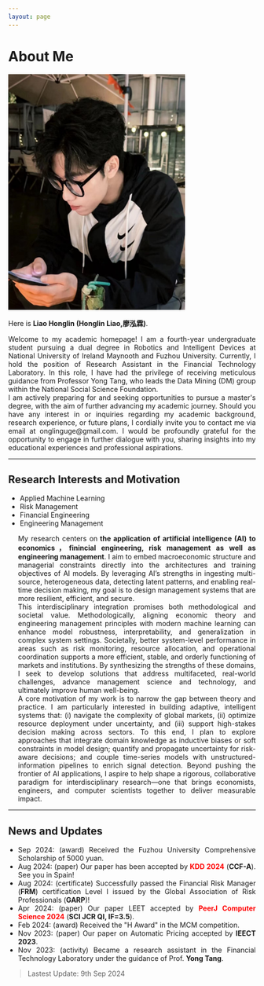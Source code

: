 ```yaml
---
layout: page
---
```



<style>
    .timeline {
        text-align: justify;
        text-justify: inter-word;
        list-style-type: disc;
        padding-left: 20px; /* 稍微调整一下缩进 */
    }
</style>

# About Me

<img src="/images/Honglin.jpg" class="floatpic" width="360" height="480">

Here is **Liao Honglin (Honglin Liao,廖泓霖)**.

<style>
    .justify-text {
        text-align: justify;
    }
</style>

<div class="justify-text">
    Welcome to my academic homepage! I am a fourth-year undergraduate student pursuing a dual degree in Robotics and Intelligent Devices at National University of Ireland Maynooth and Fuzhou University. Currently, I hold the position of Research Assistant in the Financial Technology Laboratory. In this role, I have had the privilege of receiving meticulous guidance from Professor Yong Tang, who leads the Data Mining (DM) group within the National Social Science Foundation.
    <br>
   I am actively preparing for and seeking opportunities to pursue a master's degree, with the aim of further advancing my academic journey. Should you have any interest in or inquiries regarding my academic background, research experience, or future plans, I cordially invite you to contact me via email at onglinguge@gmail.com. I would be profoundly grateful for the opportunity to engage in further dialogue with you, sharing insights into my educational experiences and professional aspirations.
</div>

---

## Research Interests and Motivation

- Applied Machine Learning
- Risk Management
- Financial Engineering
- Engineering Management

<ul class="timeline">

My research centers on<strong> the application of artificial intelligence (AI) to economics，finincial engineering, risk management as well as engineering management</strong>. I aim to embed macroeconomic structure and managerial constraints directly into the architectures and training objectives of AI models. By leveraging AI’s strengths in ingesting multi-source, heterogeneous data, detecting latent patterns, and enabling real-time decision making, my goal is to design management systems that are more resilient, efficient, and secure.
<br>This interdisciplinary integration promises both methodological and societal value. Methodologically, aligning economic theory and engineering management principles with modern machine learning can enhance model robustness, interpretability, and generalization in complex system settings. Societally, better system-level performance in areas such as risk monitoring, resource allocation, and operational coordination supports a more efficient, stable, and orderly functioning of markets and institutions. By synthesizing the strengths of these domains, I seek to develop solutions that address multifaceted, real-world challenges, advance management science and technology, and ultimately improve human well-being.
<br>A core motivation of my work is to narrow the gap between theory and practice. I am particularly interested in building adaptive, intelligent systems that: (i) navigate the complexity of global markets, (ii) optimize resource deployment under uncertainty, and (iii) support high-stakes decision making across sectors. To this end, I plan to explore approaches that integrate domain knowledge as inductive biases or soft constraints in model design; quantify and propagate uncertainty for risk-aware decisions; and couple time-series models with unstructured-information pipelines to enrich signal detection. Beyond pushing the frontier of AI applications, I aspire to help shape a rigorous, collaborative paradigm for interdisciplinary research—one that brings economists, engineers, and computer scientists together to deliver measurable impact.

</ul>

---
## News and Updates

<ul class="timeline">
    <li>Sep 2024: (award) Received the Fuzhou University Comprehensive Scholarship of 5000 yuan.</li>
    <li>Aug 2024: (paper) Our paper has been accepted by <strong><font color='red'>KDD 2024</font></strong> (<strong>CCF-A</strong>). See you in Spain!</li>
    <li>Aug 2024: (certificate) Successfully passed the Financial Risk Manager (<strong>FRM</strong>) certification Level I issued by the Global Association of Risk Professionals (<strong>GARP</strong>)!</li>
    <li>Apr 2024: (paper) Our paper LEET accepted by <strong><font color='red'>PeerJ Computer Science 2024</font></strong> (<strong>SCI JCR QI, IF=3.5</strong>).</li> 
    <li>Feb 2024: (award) Received the "H Award" in the MCM competition.</li>
    <li>Nov 2023: (paper) Our paper on Automatic Pricing accepted by <strong>IEECT 2023</strong>.</li>
    <li>Nov 2023: (activity) Became a research assistant in the Financial Technology Laboratory under the guidance of Prof. <strong>Yong Tang</strong>.</li>




</ul>

> Lastest Update: 9th Sep 2024 
